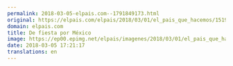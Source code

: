 ```yaml
---
permalink: 2018-03-05-elpais.com--1791849173.html
original: https://elpais.com/elpais/2018/03/01/el_pais_que_hacemos/1519907324_734798.html#?ref=rss&format=simple&link=link
domain: elpais.com
title: De fiesta por México
image: https://ep00.epimg.net/elpais/imagenes/2018/03/01/el_pais_que_hacemos/1519907324_734798_1519983746_rrss_normal.jpg
date: 2018-03-05 17:21:17
translations: en
---
```


